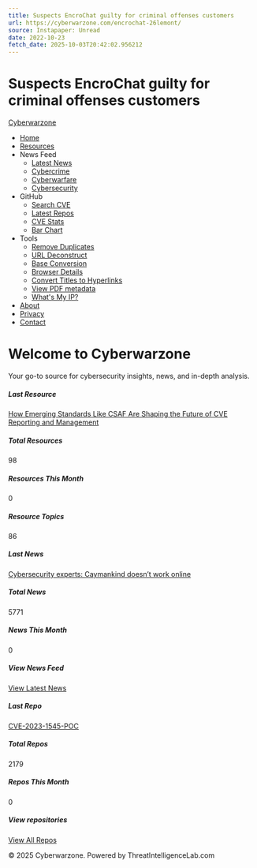 ```yaml
---
title: Suspects EncroChat guilty for criminal offenses customers
url: https://cyberwarzone.com/encrochat-26lemont/
source: Instapaper: Unread
date: 2022-10-23
fetch_date: 2025-10-03T20:42:02.956212
---
```


# Suspects EncroChat guilty for criminal offenses customers

[Cyberwarzone](/)

* [Home](/)
* [Resources](/resources)
* News Feed
  + [Latest News](/newsfeed)
  + [Cybercrime](/newsfeed/cybercrime)
  + [Cyberwarfare](/newsfeed/cyberwarfare)
  + [Cybersecurity](/newsfeed/cybersecurity)
* GitHub
  + [Search CVE](/cve/search)
  + [Latest Repos](/githubfeed)
  + [CVE Stats](/githubfeed/stats)
  + [Bar Chart](/githubfeed/barchart)
* Tools
  + [Remove Duplicates](/tools/remove-duplicates-from-list)
  + [URL Deconstruct](/tools/url-deconstruct)
  + [Base Conversion](/tools/base-conversion)
  + [Browser Details](/tools/mybrowserdetails)
  + [Convert Titles to Hyperlinks](/tools/hyperlink-titles)
  + [View PDF metadata](/tools/metadata-pdf)
  + [What's My IP?](/raw/whatsmyip)
* [About](/about)
* [Privacy](/privacy)
* [Contact](/contact)

# Welcome to Cyberwarzone

Your go-to source for cybersecurity insights, news, and in-depth analysis.

##### Last Resource

[How Emerging Standards Like CSAF Are Shaping the Future of CVE Reporting and Management](/resource/csaf-future-cve-reporting-management)

##### Total Resources

98

##### Resources This Month

0

##### Resource Topics

86

##### Last News

[Cybersecurity experts: Caymankind doesn’t work online](https://www.caymancompass.com/2025/09/22/cybersecurity-experts-caymankind-doesnt-work-online/)

##### Total News

5771

##### News This Month

0

##### View News Feed

[View Latest News](/newsfeed)

##### Last Repo

[CVE-2023-1545-POC](https://github.com/lineeralgebra/CVE-2023-1545-POC)

##### Total Repos

2179

##### Repos This Month

0

##### View repositories

[View All Repos](/githubfeed)

© 2025 Cyberwarzone. Powered by ThreatIntelligenceLab.com